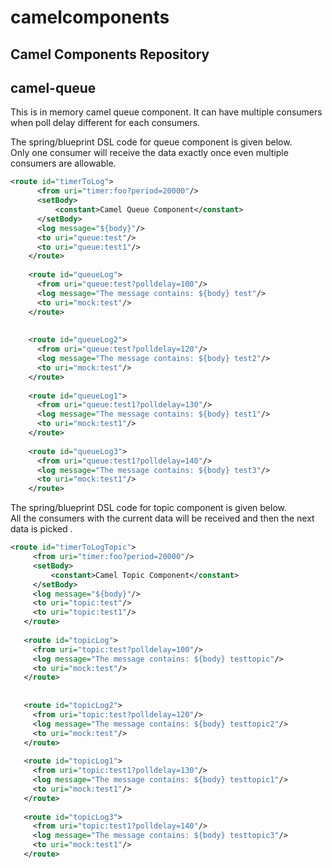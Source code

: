 # camelcomponents
Camel Components Repository
---------------------------

camel-queue
-----------
This is in memory camel queue component. It can have multiple consumers when poll delay different for each consumers. <BR/>

The spring/blueprint DSL code for queue component is given below. <BR/>
Only one consumer will receive the data exactly once even multiple consumers are allowable. <BR/>
```xml
<route id="timerToLog">
      <from uri="timer:foo?period=20000"/>
      <setBody>
          <constant>Camel Queue Component</constant>
      </setBody>
      <log message="${body}"/>
      <to uri="queue:test"/>
      <to uri="queue:test1"/>
    </route>
    
    <route id="queueLog">
      <from uri="queue:test?polldelay=100"/>
      <log message="The message contains: ${body} test"/>
      <to uri="mock:test"/>
    </route>
    
    
    <route id="queueLog2">
      <from uri="queue:test?polldelay=120"/>
      <log message="The message contains: ${body} test2"/>
      <to uri="mock:test"/>
    </route>
    
    <route id="queueLog1">
      <from uri="queue:test1?polldelay=130"/>
      <log message="The message contains: ${body} test1"/>
      <to uri="mock:test1"/>
    </route>
    
    <route id="queueLog3">
      <from uri="queue:test1?polldelay=140"/>
      <log message="The message contains: ${body} test3"/>
      <to uri="mock:test1"/>
    </route>
 ```
 
 The spring/blueprint DSL code for topic component is given below.  <BR/>
 All the consumers with the current data will be received and then the next data is picked .  <BR/>
 
 ```xml
 <route id="timerToLogTopic">
      <from uri="timer:foo?period=20000"/>
      <setBody>
          <constant>Camel Topic Component</constant>
      </setBody>
      <log message="${body}"/>
      <to uri="topic:test"/>
      <to uri="topic:test1"/>
    </route>
    
    <route id="topicLog">
      <from uri="topic:test?polldelay=100"/>
      <log message="The message contains: ${body} testtopic"/>
      <to uri="mock:test"/>
    </route>
    
    
    <route id="topicLog2">
      <from uri="topic:test?polldelay=120"/>
      <log message="The message contains: ${body} testtopic2"/>
      <to uri="mock:test"/>
    </route>
    
    <route id="topicLog1">
      <from uri="topic:test1?polldelay=130"/>
      <log message="The message contains: ${body} testtopic1"/>
      <to uri="mock:test1"/>
    </route>
    
    <route id="topicLog3">
      <from uri="topic:test1?polldelay=140"/>
      <log message="The message contains: ${body} testtopic3"/>
      <to uri="mock:test1"/>
    </route>
 ```
